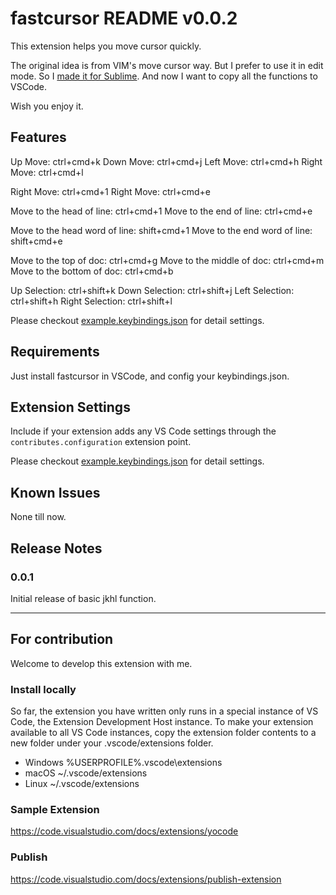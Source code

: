# fastcursor README v0.0.2

This extension helps you move cursor quickly.

The original idea is from VIM's move cursor way.
But I prefer to use it in edit mode.
So I [made it for Sublime](https://github.com/zhaiduo/myConfig/tree/master/sublime).
And now I want to copy all the functions to VSCode.

Wish you enjoy it.


## Features

Up Move: ctrl+cmd+k
Down Move: ctrl+cmd+j
Left Move: ctrl+cmd+h
Right Move: ctrl+cmd+l

Right Move: ctrl+cmd+1
Right Move: ctrl+cmd+e

Move to the head of line: ctrl+cmd+1
Move to the end of line: ctrl+cmd+e

Move to the head word of line: shift+cmd+1
Move to the end word of line: shift+cmd+e

Move to the top of doc: ctrl+cmd+g
Move to the middle of doc: ctrl+cmd+m
Move to the bottom of doc: ctrl+cmd+b

Up Selection: ctrl+shift+k
Down Selection: ctrl+shift+j
Left Selection: ctrl+shift+h
Right Selection: ctrl+shift+l

Please checkout [example.keybindings.json](example.keybindings.json) for detail settings.

## Requirements

Just install fastcursor in VSCode, and config your keybindings.json.

## Extension Settings

Include if your extension adds any VS Code settings through the `contributes.configuration` extension point.

Please checkout [example.keybindings.json](example.keybindings.json) for detail settings.

## Known Issues

None till now.

## Release Notes

### 0.0.1

Initial release of basic jkhl function.

-----------------------------------------------------------------------------------------------------------

## For contribution
Welcome to develop this extension with me.

### Install locally
So far, the extension you have written only runs in a special instance of VS Code, the Extension Development Host instance. To make your extension available to all VS Code instances, copy the extension folder contents to a new folder under your .vscode/extensions folder.

* Windows %USERPROFILE%\.vscode\extensions
* macOS ~/.vscode/extensions
* Linux ~/.vscode/extensions

### Sample Extension
https://code.visualstudio.com/docs/extensions/yocode

### Publish
https://code.visualstudio.com/docs/extensions/publish-extension